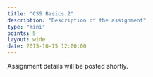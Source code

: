 ```yaml
---
title: "CSS Basics 2"
description: "Description of the assignment"
type: "mini"
points: 5
layout: wide
date: 2015-10-15 12:00:00
---
```


Assignment details will be posted shortly.